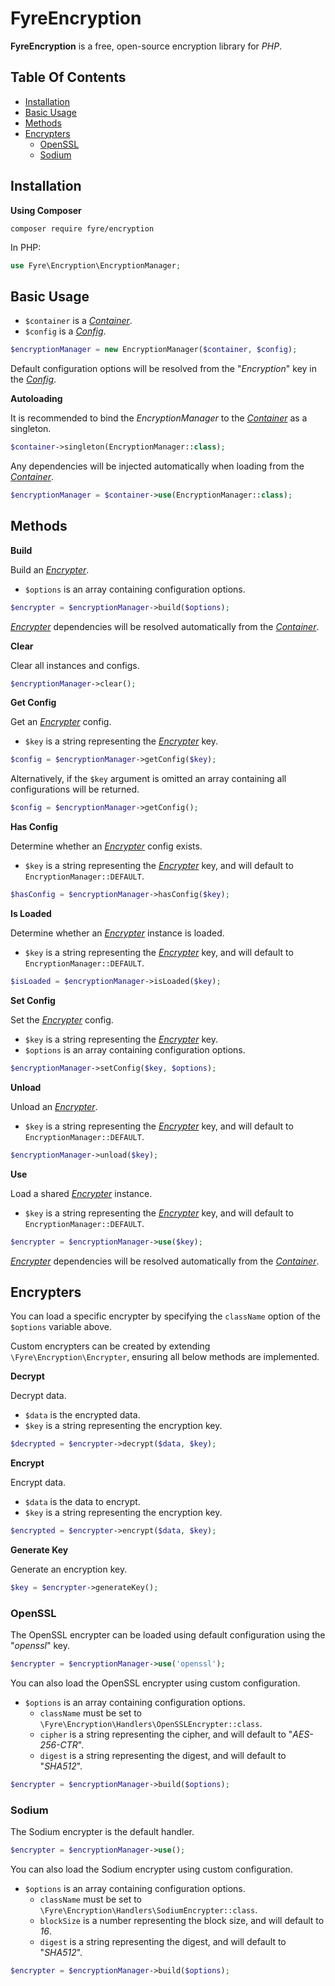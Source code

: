 # FyreEncryption

**FyreEncryption** is a free, open-source encryption library for *PHP*.


## Table Of Contents
- [Installation](#installation)
- [Basic Usage](#basic-usage)
- [Methods](#methods)
- [Encrypters](#encrypters)
    - [OpenSSL](#openssl)
    - [Sodium](#sodium)



## Installation

**Using Composer**

```
composer require fyre/encryption
```

In PHP:

```php
use Fyre\Encryption\EncryptionManager;
```


## Basic Usage

- `$container` is a [*Container*](https://github.com/elusivecodes/FyreContainer).
- `$config` is a  [*Config*](https://github.com/elusivecodes/FyreConfig).

```php
$encryptionManager = new EncryptionManager($container, $config);
```

Default configuration options will be resolved from the "*Encryption*" key in the [*Config*](https://github.com/elusivecodes/FyreConfig).

**Autoloading**

It is recommended to bind the *EncryptionManager* to the [*Container*](https://github.com/elusivecodes/FyreContainer) as a singleton.

```php
$container->singleton(EncryptionManager::class);
```

Any dependencies will be injected automatically when loading from the [*Container*](https://github.com/elusivecodes/FyreContainer).

```php
$encryptionManager = $container->use(EncryptionManager::class);
```


## Methods

**Build**

Build an [*Encrypter*](#encrypters).

- `$options` is an array containing configuration options.

```php
$encrypter = $encryptionManager->build($options);
```

[*Encrypter*](#encrypters) dependencies will be resolved automatically from the [*Container*](https://github.com/elusivecodes/FyreContainer).

**Clear**

Clear all instances and configs.

```php
$encryptionManager->clear();
```

**Get Config**

Get an [*Encrypter*](#encrypters) config.

- `$key` is a string representing the [*Encrypter*](#encrypters) key.

```php
$config = $encryptionManager->getConfig($key);
```

Alternatively, if the `$key` argument is omitted an array containing all configurations will be returned.

```php
$config = $encryptionManager->getConfig();
```

**Has Config**

Determine whether an [*Encrypter*](#encrypters) config exists.

- `$key` is a string representing the [*Encrypter*](#encrypters) key, and will default to `EncryptionManager::DEFAULT`.

```php
$hasConfig = $encryptionManager->hasConfig($key);
```

**Is Loaded**

Determine whether an [*Encrypter*](#encrypters) instance is loaded.

- `$key` is a string representing the [*Encrypter*](#encrypters) key, and will default to `EncryptionManager::DEFAULT`.

```php
$isLoaded = $encryptionManager->isLoaded($key);
```

**Set Config**

Set the [*Encrypter*](#encrypters) config.

- `$key` is a string representing the [*Encrypter*](#encrypters) key.
- `$options` is an array containing configuration options.

```php
$encryptionManager->setConfig($key, $options);
```

**Unload**

Unload an [*Encrypter*](#encrypters).

- `$key` is a string representing the [*Encrypter*](#encrypters) key, and will default to `EncryptionManager::DEFAULT`.

```php
$encryptionManager->unload($key);
```

**Use**

Load a shared [*Encrypter*](#encrypters) instance.

- `$key` is a string representing the [*Encrypter*](#encrypters) key, and will default to `EncryptionManager::DEFAULT`.

```php
$encrypter = $encryptionManager->use($key);
```

[*Encrypter*](#encrypters) dependencies will be resolved automatically from the [*Container*](https://github.com/elusivecodes/FyreContainer).


## Encrypters

You can load a specific encrypter by specifying the `className` option of the `$options` variable above.

Custom encrypters can be created by extending `\Fyre\Encryption\Encrypter`, ensuring all below methods are implemented.

**Decrypt**

Decrypt data.

- `$data` is the encrypted data.
- `$key` is a string representing the encryption key.

```php
$decrypted = $encrypter->decrypt($data, $key);
```

**Encrypt**

Encrypt data.

- `$data` is the data to encrypt.
- `$key` is a string representing the encryption key.

```php
$encrypted = $encrypter->encrypt($data, $key);
```

**Generate Key**

Generate an encryption key.

```php
$key = $encrypter->generateKey();
```


### OpenSSL

The OpenSSL encrypter can be loaded using default configuration using the "*openssl*" key.

```php
$encrypter = $encryptionManager->use('openssl');
```

You can also load the OpenSSL encrypter using custom configuration.

- `$options` is an array containing configuration options.
    - `className` must be set to `\Fyre\Encryption\Handlers\OpenSSLEncrypter::class`.
    - `cipher` is a string representing the cipher, and will default to "*AES-256-CTR*".
    - `digest` is a string representing the digest, and will default to "*SHA512*".

```php
$encrypter = $encryptionManager->build($options);
```


### Sodium

The Sodium encrypter is the default handler.

```php
$encrypter = $encryptionManager->use();
```

You can also load the Sodium encrypter using custom configuration.

- `$options` is an array containing configuration options.
    - `className` must be set to `\Fyre\Encryption\Handlers\SodiumEncrypter::class`.
    - `blockSize` is a number representing the block size, and will default to *16*.
    - `digest` is a string representing the digest, and will default to "*SHA512*".

```php
$encrypter = $encryptionManager->build($options);
```